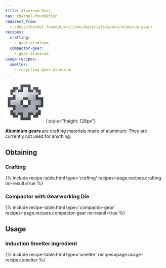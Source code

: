 ```yaml
---
title: Aluminum Gear
nav: thermal-foundation
redirect_from:
  - /docs/thermal-foundation/items/materials/gears/aluminum-gear/
recipes:
  crafting:
    - gear-aluminum
  compactor-gear:
    - gear-aluminum
usage-recipes:
  smelter:
    - recycling-gear-aluminum
---
```


![Aluminum gear](/assets/images/thermal-foundation/gear-aluminum.png){:style="height: 128px"}


**Aluminum gears** are crafting materials made of
[aluminum](/docs/aluminum-ingot/). They are currently not used for anything.


Obtaining
---------

### Crafting
{% include recipe-table.html type='crafting' recipes=page.recipes.crafting no-result=true %}

### Compactor with Gearworking Die
{% include recipe-table.html type='compactor-gear' recipes=page.recipes.compactor-gear no-result=true %}


Usage
-----

### Induction Smelter ingredient
{% include recipe-table.html type='smelter' recipes=page.usage-recipes.smelter %}
